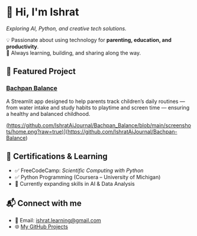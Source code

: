 # 👋 Hi, I'm Ishrat  
*Exploring AI, Python, and creative tech solutions.*  

💡 Passionate about using technology for **parenting, education, and productivity**.  
🌱 Always learning, building, and sharing along the way.  

## 🚀 Featured Project  
### [Bachpan Balance](https://github.com/IshratAiJournal/Bachpan_Balance)  
A Streamlit app designed to help parents track children’s daily routines — from water intake and study habits to playtime and screen time — ensuring a healthy and balanced childhood.  

[(https://github.com/IshratAiJournal/Bachpan_Balance/blob/main/screenshots/home.png?raw=true)](https://github.com/IshratAiJournal/Bachpan-Balance)](https://github.com/IshratAiJournal/Bachpan-Balance)


## 📜 Certifications & Learning  
- ✅ FreeCodeCamp: *Scientific Computing with Python*  
- ✅ Python Programming (Coursera – University of Michigan)  
- 📖 Currently expanding skills in AI & Data Analysis  

## 📬 Connect with me  
- 📧 Email: ishrat.learning@gmail.com
- 🌐 [My GitHub Projects](https://github.com/IshratAiJournal)  

